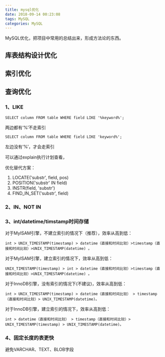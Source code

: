 ```yaml
---
title: mysql优化
date: 2018-09-14 00:23:08
tags: MySQL
categories: MySQL
---
```

MySQL优化，把项目中常用的总结出来，形成方法论的东西。


<!-- more -->

## 库表结构设计优化 ##





## 索引优化 ##

## 查询优化 ##

### 1、LIKE ###

	SELECT column FROM table WHERE field LIKE '%keyword%';

两边都有‘%’不走索引

	SELECT column FROM table WHERE field LIKE 'keyword%';

左边没有‘%’，才会走索引

可以通过explain执行计划查看，

优化替代方案：

1. LOCATE('substr', field, pos)
2. POSITION('substr' IN field)
3. INSTR(field, 'substr')
4. FIND_IN_SET('substr', field)



### 2、IN、NOT IN ###



### 3、int/datetime/timstamp时间存储

对于MyISAM引擎，不建立索引的情况下（推荐），效率从高到低：

	int > UNIX_TIMESTAMP(timestamp) > datetime（直接和时间比较）>timestamp（直接和时间比较）>UNIX_TIMESTAMP(datetime) 。

对于MyISAM引擎，建立索引的情况下，效率从高到低： 
	
	UNIX_TIMESTAMP(timestamp) > int > datetime（直接和时间比较）>timestamp（直接和时间比较）>UNIX_TIMESTAMP(datetime) 。

对于InnoDB引擎，没有索引的情况下(不建议)，效率从高到低：

	int > UNIX_TIMESTAMP(timestamp) > datetime（直接和时间比较） > timestamp（直接和时间比较）> UNIX_TIMESTAMP(datetime)。

对于InnoDB引擎，建立索引的情况下，效率从高到低：

	int > datetime（直接和时间比较） > timestamp（直接和时间比较）> UNIX_TIMESTAMP(timestamp) > UNIX_TIMESTAMP(datetime)。
	

### 4、固定长度的表更快

避免VARCHAR、TEXT、BLOB字段



